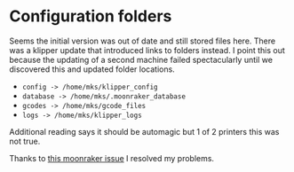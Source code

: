 # Configuration folders

Seems the initial version was out of date and still stored files here.  There was a klipper update that introduced links to folders instead.  I point this out because the updating of a second machine failed spectacularly until we discovered this and updated folder locations.

- `config -> /home/mks/klipper_config`
- `database -> /home/mks/.moonraker_database`
- `gcodes -> /home/mks/gcode_files`
- `logs -> /home/mks/klipper_logs`

Additional reading says it should be automagic but 1 of 2 printers this was not true.

Thanks to [this moonraker issue](https://github.com/Arksine/moonraker/issues/516) I resolved my problems.
